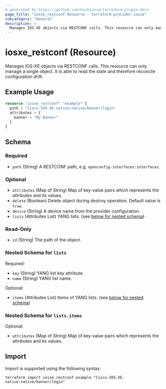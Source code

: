 ```yaml
---
# generated by https://github.com/hashicorp/terraform-plugin-docs
page_title: "iosxe_restconf Resource - terraform-provider-iosxe"
subcategory: "General"
description: |-
  Manages IOS-XE objects via RESTCONF calls. This resource can only manage a single object. It is able to read the state and therefore reconcile configuration drift.
---
```


# iosxe_restconf (Resource)

Manages IOS-XE objects via RESTCONF calls. This resource can only manage a single object. It is able to read the state and therefore reconcile configuration drift.

## Example Usage

```terraform
resource "iosxe_restconf" "example" {
  path = "Cisco-IOS-XE-native:native/banner/login"
  attributes = {
    banner = "My Banner"
  }
}
```

<!-- schema generated by tfplugindocs -->
## Schema

### Required

- `path` (String) A RESTCONF path, e.g. `openconfig-interfaces:interfaces`.

### Optional

- `attributes` (Map of String) Map of key-value pairs which represents the attributes and its values.
- `delete` (Boolean) Delete object during destroy operation. Default value is `true`.
- `device` (String) A device name from the provider configuration.
- `lists` (Attributes List) YANG lists. (see [below for nested schema](#nestedatt--lists))

### Read-Only

- `id` (String) The path of the object.

<a id="nestedatt--lists"></a>
### Nested Schema for `lists`

Required:

- `key` (String) YANG list key attribute.
- `name` (String) YANG list name.

Optional:

- `items` (Attributes List) Items of YANG lists. (see [below for nested schema](#nestedatt--lists--items))

<a id="nestedatt--lists--items"></a>
### Nested Schema for `lists.items`

Optional:

- `attributes` (Map of String) Map of key-value pairs which represents the attributes and its values.

## Import

Import is supported using the following syntax:

```shell
terraform import iosxe_restconf.example "Cisco-IOS-XE-native:native/banner/login"
```
